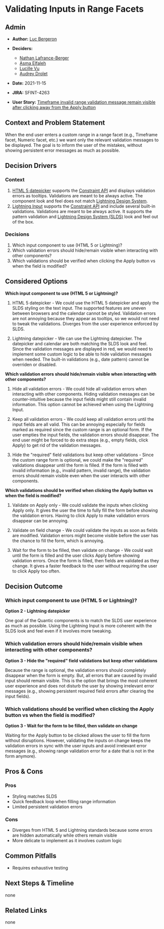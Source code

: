 # Validating Inputs in Range Facets

<!-- There are two main reasons why an ADR is needed for a feature
     If the feature lasts more then one sprint
     Or if a non-obvious design choice was chosen during feature development. -->

## Admin

- **Author:** [Luc Bergeron](https://github.com/lbergeron)
- **Deciders:**
  - [Nathan Lafrance-Berger](https://github.com/nathanlb)
  - [Asma Elfaleh](https://github.com/aelfaleh)
  - [Lucille Vu](https://github.com/lvu285)
  - [Audrey Drolet](https://github.com/adroletCoveo)

- **Date:** 2021-11-15
- **JIRA:** SFINT-4263
- **User Story:** [Timeframe invalid range validation message remain visible after clicking away from the Apply button](https://coveord.atlassian.net/browse/SFINT-4263)


## Context and Problem Statement

When the end user enters a custom range in a range facet (e.g., Timeframe facet, Numeric facet, etc.) we want only the relevant validation messages to be displayed. The goal is to inform the user of the mistakes, without showing persistent error messages as much as possible.


## Decision Drivers

### Context

1. [HTML 5 datepicker](https://developer.mozilla.org/en-US/docs/Web/HTML/Element/input/date) supports the [Constraint API](https://developer.mozilla.org/en-US/docs/Web/API/Constraint_validation) and displays validation errors as tooltips. Validations are meant to be always active. The component look and feel does not match [Lightning Design System](https://www.lightningdesignsystem.com/).
2. [Lightning Input](https://developer.salesforce.com/docs/component-library/bundle/lightning-input/example) supports the [Constraint API](https://developer.mozilla.org/en-US/docs/Web/API/Constraint_validation) and include several built-in validations. Validations are meant to be always active. It supports the pattern validation and [Lightning Design System (SLDS)](https://www.lightningdesignsystem.com/) look and feel out of the box.

### Decisions

1. Which input component to use (HTML 5 or Lightning)?
2. Which validation errors should hide/remain visible when interacting with other components?
3. Which validations should be verified when clicking the Apply button vs when the field is modified?

## Considered Options

**Which input component to use (HTML 5 or Lightning)?**

1. HTML 5 datepicker - We could use the HTML 5 datepicker and apply the SLDS styling on the text input. The supported features are uneven between browsers and the calendar cannot be styled. Validation errors are not annoying because they appear as tooltips, so we would not need to tweak the validations. Diverges from the user experience enforced by SLDS.

2. Lightning datepicker - We can use the Lightning datepicker. The datepicker and calendar are both matching the SLDS look and feel. Since the validation messages are displayed in red, we would need to implement some custom logic to be able to hide validation messages when needed. The built-in validations (e.g., date pattern) cannot be overriden or disabled.


**Which validation errors should hide/remain visible when interacting with other components?**

1. Hide all validation errors - We could hide all validation errors when interacting with other components. Hiding validation messages can be counter-intuitive because the input fields might still contain invalid information. This option cannot be achieved when using the Lightning Input.

2. Keep all validation errors - We could keep all validation errors until the input fields are all valid. This can be annoying especially for fields marked as required since the custom range is an optional form. If the user empties the input fields, the validation errors should disappear. The end user might be forced to do extra steps (e.g., empty fields, click Apply) to get rid of the validation messages.

3. Hide the "required" field validations but keep other validations - Since the custom range form is optional, we could make the "required" validations disappear until the form is filled. If the form is filled with invalid information (e.g., invalid pattern, invalid range), the validation errors should remain visible even when the user interacts with other components.


**Which validations should be verified when clicking the Apply button vs when the field is modified?**

1. Validate on Apply only - We could validate the inputs when clicking Apply only. It gives the user the time to fully fill the form before showing the validation errors. Having to click Apply to make validation errors disappear can be annoying.

2. Validate on field change - We could validate the inputs as soon as fields are modified. Validation errors might become visible before the user has the chance to fill the form, which is annoying.

3. Wait for the form to be filled, then validate on change - We could wait until the form is filled and the user clicks Apply before showing validation errors. Once the form is filled, then fields are validated as they change. It gives a faster feedback to the user without requiring the user to click Apply too often.


## Decision Outcome

### Which input component to use (HTML 5 or Lightning)?

**Option 2 - Lightning datepicker**

One goal of the Quantic components is to match the SLDS user experience as much as possible. Using the Lightning Input is more coherent with the SLDS look and feel even if it involves more tweaking.


### Which validation errors should hide/remain visible when interacting with other components?

**Option 3 - Hide the "required" field validations but keep other validations**

Because the range is optional, the validation errors should completely disappear when the form is empty. But, all errors that are caused by invalid input should remain visible. This is the option that brings the most coherent user experience and does not disturb the user by showing irrelevant error messages (e.g., showing persistent required field errors after clearing the input fields).


### Which validations should be verified when clicking the Apply button vs when the field is modified?

**Option 3 - Wait for the form to be filled, then validate on change**

Waiting for the Apply button to be clicked allows the user to fill the form without disruptions. However, validating the inputs on change keeps the validation errors in sync with the user inputs and avoid irrelevant error messages (e.g., showing range validation error for a date that is not in the form anymore).


## Pros & Cons

### Pros

* Styling matches SLDS
* Quick feedback loop when filling range information
* Limited persistent validation errors

### Cons

* Diverges from HTML 5 and Lightning standards because some errors are hidden automatically while others remain visible
* More delicate to implement as it involves custom logic


## Common Pitfalls

* Requires exhaustive testing


## Next Steps & Timeline

none

## Related Links

none
